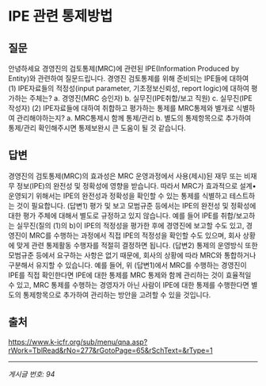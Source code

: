 # IPE 관련 통제방법

## 질문
안녕하세요 경영진의 검토통제(MRC)에 관련된 IPE(Information Produced by Entity)와 관련하여 질문드립니다.
경영진 검토통제를 위해 준비되는 IPE들에 대하여
(1) IPE자료들의 적정성(input parameter, 기초정보신뢰성, report logic)에 대하여 평가하는 주체는?
a. 경영진(MRC 승인자)
b. 실무진(IPE취합/보고 직원)
c. 실무진(IPE작성자)
(2) IPE자료들에 대하여 취합하고 평가하는 통제를 MRC통제와 별개로 식별하여 관리해야하는지?
a. MRC통제시 함께 통제/관리
b. 별도의 통제항목으로 추가하여 통제/관리
확인해주시면 통제보완시 큰 도움이 될 것 같습니다.

## 답변
경영진의 검토통제(MRC)의 효과성은 MRC 운영과정에서 사용(제시)된 재무 또는 비재무 정보(IPE)의 완전성 및 정확성에 영향을 받습니다.
따라서 MRC가 효과적으로 설계•운영되기 위해서는 IPE의 완전성과 정확성을 확인할 수 있는 통제를 식별하고 테스트하는 것이 필요합니다.
(답변1)
평가 및 보고 모범규준 등에서는 IPE의 완전성 및 정확성에 대한 평가 주체에 대해서 별도로 규정하고 있지 않습니다. 예를 들어 IPE를 취합/보고하는 실무진(질의 (1)의 b)이 IPE의 적정성을 평가한 후에 경영진에 보고할 수도 있고, 경영진이 MRC를 수행하는 과정에서 직접 IPE의 적정성을 확인할 수도 있으며, 회사 상황에 맞게 관련 통제활동 수행자를 적절히 결정하면 됩니다.
(답변2)
통제의 운영방식 또한 모범규준 등에서 요구하는 사항은 없기 때문에, 회사의 상황에 따라 MRC와 통합하거나 구분해서 유지할 수 있습니다.
예를 들어, 위 (답변1)에서 MRC를 수행하는 경영진이 IPE를 직접 확인한다면 IPE에 대한 통제를 MRC 통제와 함께 관리하는 것이 효율적일 수 있고, MRC 통제를 수행하는 경영자가 아닌 사람이 IPE에 대한 통제를 수행한다면 별도의 통제항목으로 추가하여 관리하는 방안을 고려할 수 있을 것입니다.

## 출처
https://www.k-icfr.org/sub/menu/qna.asp?rWork=TblRead&rNo=277&rGotoPage=65&rSchText=&rType=1

---
*게시글 번호: 94*
